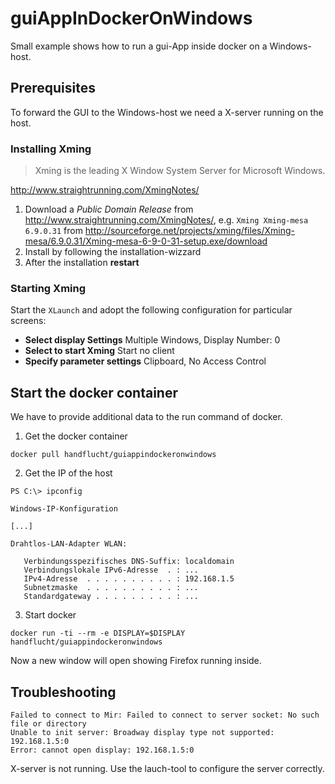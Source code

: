 # guiAppInDockerOnWindows
Small example shows how to run a gui-App inside docker on a Windows-host.

## Prerequisites
To forward the GUI to the Windows-host we need a X-server running on the host.

### Installing Xming
> Xming is the leading X Window System Server for Microsoft Windows.

http://www.straightrunning.com/XmingNotes/

1. Download a *Public Domain Release* from http://www.straightrunning.com/XmingNotes/, e.g. `Xming
Xming-mesa 6.9.0.31` from http://sourceforge.net/projects/xming/files/Xming-mesa/6.9.0.31/Xming-mesa-6-9-0-31-setup.exe/download
2. Install by following the installation-wizzard
3. After the installation **restart**

### Starting Xming
Start the `XLaunch` and adopt the following configuration for particular screens:

* **Select display Settings** Multiple Windows, Display Number: 0
* **Select to start Xming** Start no client
* **Specify parameter settings** Clipboard, No Access Control

## Start the docker container
We have to provide additional data to the run command of docker.

1. Get the docker container
```
docker pull handflucht/guiappindockeronwindows
```

2. Get the IP of the host

```
PS C:\> ipconfig

Windows-IP-Konfiguration

[...]

Drahtlos-LAN-Adapter WLAN:

   Verbindungsspezifisches DNS-Suffix: localdomain
   Verbindungslokale IPv6-Adresse  . : ...
   IPv4-Adresse  . . . . . . . . . . : 192.168.1.5
   Subnetzmaske  . . . . . . . . . . : ...
   Standardgateway . . . . . . . . . : ...
```

3. Start docker

```
docker run -ti --rm -e DISPLAY=$DISPLAY handflucht/guiappindockeronwindows
```

Now a new window will open showing Firefox running inside.

## Troubleshooting


```
Failed to connect to Mir: Failed to connect to server socket: No such file or directory
Unable to init server: Broadway display type not supported: 192.168.1.5:0
Error: cannot open display: 192.168.1.5:0
```

X-server is not running. Use the lauch-tool to configure the server correctly.
